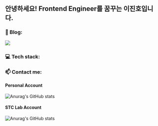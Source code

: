 <!-- 
**fredkeemhaus/fredkeemhaus** is a ✨ _special_ ✨ repository because its `README.md` (this file) appears on your GitHub profile.

Here are some ideas to get you started:

- 🔭 I’m currently working on ...
- 🌱 I’m currently learning ...
- 👯 I’m looking to collaborate on ...
- 🤔 I’m looking for help with ...
- 💬 Ask me about ...
- 📫 How to reach me: ...
- 😄 Pronouns: ...
- ⚡ Fun fact: ...
 -->

<!--  
💻 What can I use
- Programming Languages: Javascript, TypeScript, Python
- Front-end: HTML, CSS, React.js, Emotion, storybook
- Design: Figma 
-->

## 안녕하세요! Frontend Engineer를 꿈꾸는 이진호입니다.


### 🔭 Blog:

<a href="https://velog.io/@gn0lee">
<img src="https://img.shields.io/badge/Velog-#20C997?style=flat-square&logo=Android&logoColor=white"/>
<a/>
  
<br />

### 💻 Tech stack:
 

### 📫 Contact me:
 
 
#### Personal Account
 
![Anurag's GitHub stats](https://github-readme-stats.vercel.app/api?username=Gn0lee&show_icons=true&theme=tokyonight)

#### STC Lab Account 
 
![Anurag's GitHub stats](https://github-readme-stats.vercel.app/api?username=ian-jinho&show_icons=true&theme=tokyonight)



